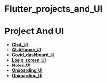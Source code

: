# Flutter_projects_and_UI

# Project And UI

- **[Chat_UI](https://github.com/hadikachmar3/chat_ui/tree/master)**
- **[ClubHouse_UI](https://github.com/hadikachmar3/flutter_club_house)**
- **[Covid_dashboard_UI](https://github.com/hadikachmar3/Flutter_covid_dashboard)**
- **[Login_screen_UI](https://github.com/hadikachmar3/Flutter_login_design)**
- **[Notes_UI](https://github.com/hadikachmar3/Flutter_notes_UI)**
- **[Onboarding_UI](https://github.com/hadikachmar3/Flutter_onboarding)**
- **[Onboarding_UI](https://github.com/hadikachmar3/Flutter_pet_adoption)**




